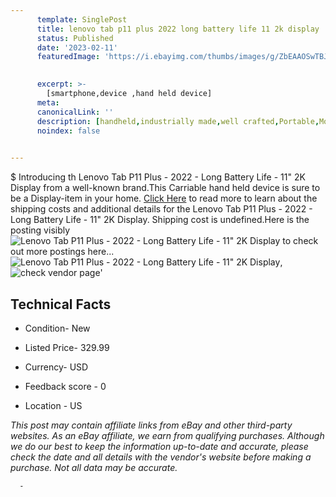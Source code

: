 ```yaml
---
      template: SinglePost
      title: lenovo tab p11 plus 2022 long battery life 11 2k display
      status: Published
      date: '2023-02-11'
      featuredImage: 'https://i.ebayimg.com/thumbs/images/g/ZbEAAOSwTBJjgGKn/s-l225.jpg'
       

      excerpt: >-
        [smartphone,device ,hand held device]
      meta:
      canonicalLink: ''
      description: [handheld,industrially made,well crafted,Portable,Mobile,Compact,Convenient,Lightweight,Maneuverable,Man-portable,Miniature,Carriable,Hand-held,Light,Holdable,Transportable,Mobile device,Pocket-sized,On-the-go,Wireless,Cordless,Compact size,Convenient size, smartphone,device ,hand held device]
      noindex: false
      

---
```

$
      Introducing th Lenovo Tab P11 Plus - 2022 - Long Battery Life - 11" 2K Display from a well-known brand.This Carriable hand held device is sure to be a Display-item in your home. [Click Here](https://www.ebay.com/itm/314245994839?hash=item492a855957%3Ag%3AZbEAAOSwTBJjgGKn&mkevt=1&mkcid=1&mkrid=711-53200-19255-0&campid=%253CePNCampaignId%253E&customid=%253CreferenceId%253E&toolid=10049) to read more to learn about the shipping costs and additional details for the Lenovo Tab P11 Plus - 2022 - Long Battery Life - 11" 2K Display. Shipping cost is undefined.Here is the posting visibly ![Lenovo Tab P11 Plus - 2022 - Long Battery Life - 11" 2K Display](https://i.ebayimg.com/thumbs/images/g/ZbEAAOSwTBJjgGKn/s-l225.jpg) to check out more postings here... ![Lenovo Tab P11 Plus - 2022 - Long Battery Life - 11" 2K Display](https://i.ebayimg.com/images/g/ZbEAAOSwTBJjgGKn/s-l1600.jpg), ![check vendor page](https://origin-galleryplus.ebayimg.com/ws/web/314245994839_2_0_1/225x225.jpg,https://origin-galleryplus.ebayimg.com/ws/web/314245994839_3_0_1/225x225.jpg,https://origin-galleryplus.ebayimg.com/ws/web/314245994839_4_0_1/225x225.jpg,https://origin-galleryplus.ebayimg.com/ws/web/314245994839_5_0_1/225x225.jpg)'

      

 ## Technical Facts 



     
      

 - Condition- New 


      

 - Listed Price- 329.99 


      

 - Currency- USD 


      

 - Feedback score - 0 


      

 - Location - US 


      
      

 *_This post may contain affiliate links from eBay and other third-party websites. As an eBay affiliate, we earn from qualifying purchases. Although we do our best to keep the information up-to-date and accurate, please check the date and all details with the vendor's website before making a purchase. Not all data may be accurate._*




      -
